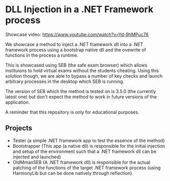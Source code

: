 # DLL Injection in a .NET Framework process

Showcase video: https://www.youtube.com/watch?v=Yd-9hMPuc78

We showcase a method to inject a .NET framework dll into a .NET framework process using a bootstrap native dll and 
the ovewrite of functions in the process a runtime. 

This is showcased using SEB (the safe exam browser) which allows instituions to hold virtual exams without the students cheating. 
Using this solution though, we are able to bypass a number of key checks and launch arbitrary processes in the desktop which SEB is running.

The version of SEB which the method is tested on is 3.5.0 (the currently latest one) but don't expect the method to work in future versions of the application.


A reminder that this repository is only for educational purposes.


## Projects

- Tester (a simple .NET framework app to test the essence of the method)
- Bootstrapper (This app (a native dll) is responsible for the initial injection and setup of the environment such that a .NET framework dll can be injected and launched)
- OldMmanSEB (A .NET framework dll) is responsible for the actual patching of the functions of the target .NET framework process (using HarmonyLib but can be done natively through reflection).

